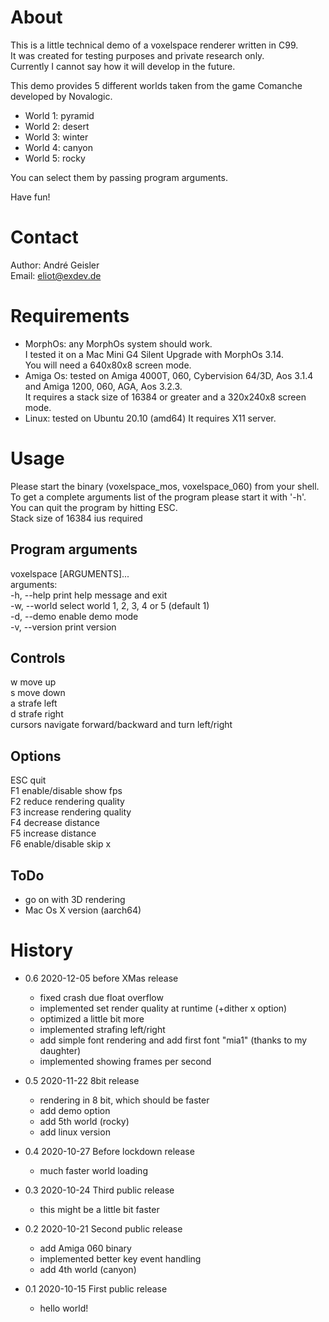 # About

This is a little technical demo of a voxelspace renderer written in C99.  
It was created for testing purposes and private research only.  
Currently I cannot say how it will develop in the future.

This demo provides 5 different worlds taken from the game Comanche developed by Novalogic.

- World 1: pyramid
- World 2: desert
- World 3: winter
- World 4: canyon
- World 5: rocky

You can select them by passing program arguments.

Have fun!

# Contact

Author: André Geisler  
Email: eliot@exdev.de

# Requirements

* MorphOs: any MorphOs system should work.  
  I tested it on a Mac Mini G4 Silent Upgrade with MorphOs 3.14.  
  You will need a 640x80x8 screen mode.
* Amiga Os: tested on Amiga 4000T, 060, Cybervision 64/3D, Aos 3.1.4 and 
                      Amiga 1200, 060, AGA, Aos 3.2.3.  
  It requires a stack size of 16384 or greater and a 320x240x8 screen mode.
* Linux: tested on Ubuntu 20.10 (amd64)
  It requires X11 server.

# Usage

Please start the binary (voxelspace_mos, voxelspace_060) from your shell.  
To get a complete arguments list of the program please start it with '-h'.  
You can quit the program by hitting ESC.  
Stack size of 16384 ius required

## Program arguments

voxelspace [ARGUMENTS]...  
arguments:  
-h, --help              print help message and exit  
-w, --world <number>    select world 1, 2, 3, 4 or 5 (default 1)  
-d, --demo              enable demo mode  
-v, --version           print version  

## Controls

w                   move up  
s                   move down  
a                   strafe left  
d                   strafe right  
cursors             navigate forward/backward and turn left/right  

## Options

ESC                 quit  
F1                  enable/disable show fps  
F2                  reduce rendering quality  
F3                  increase rendering quality  
F4                  decrease distance  
F5                  increase distance  
F6                  enable/disable skip x  

## ToDo

- go on with 3D rendering
- Mac Os X version (aarch64)

# History

- 0.6 2020-12-05 before XMas release
    - fixed crash due float overflow
    - implemented set render quality at runtime (+dither x option)
    - optimized a little bit more
    - implemented strafing left/right
    - add simple font rendering and add first font "mia1" (thanks to my daughter)
    - implemented showing frames per second

- 0.5 2020-11-22 8bit release
    - rendering in 8 bit, which should be faster
    - add demo option
    - add 5th world (rocky)
    - add linux version

- 0.4 2020-10-27 Before lockdown release
    - much faster world loading

- 0.3 2020-10-24 Third public release
    - this might be a little bit faster

- 0.2 2020-10-21 Second public release
    - add Amiga 060 binary
    - implemented better key event handling
    - add 4th world (canyon)

- 0.1 2020-10-15 First public release
    - hello world!